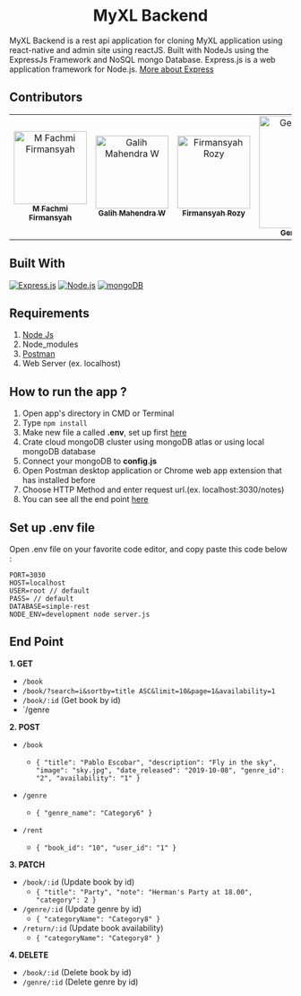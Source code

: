 <h1 align="center"><b>MyXL Backend</b></h1>



MyXL Backend is a rest api application for cloning MyXL application using react-native and admin site using reactJS. Built with NodeJs using the ExpressJs Framework and NoSQL mongo Database.
Express.js is a web application framework for Node.js. [More about Express](https://en.wikipedia.org/wiki/Express.js)

## Contributors
<p align="center">
<table border="0">
  <tr>
    <td align="center">
      <a href="https://github.com/firmansyahfachmi">
        <img width="130" src="https://avatars1.githubusercontent.com/firmansyahfachmi" alt="M Fachmi Firmansyah"><br/>
          <sub><b>M Fachmi Firmansyah</b></sub>
      </a>
    </td>
    <td align="center">
      <a href="https://github.com/mahendragalih26">
        <img width="130" src="https://avatars1.githubusercontent.com/mahendragalih26" alt="Galih Mahendra W"><br/>
          <sub><b>Galih Mahendra W</b></sub>
      </a>
    </td>
    <td align="center">
      <a href="https://github.com/rozy97">
        <img width="130" src="https://avatars1.githubusercontent.com/rozy97" alt="Firmansyah Rozy"><br/>
          <sub><b>Firmansyah Rozy</b></sub>
      </a>
    </td>
    <td align="center">
      <a href="https://github.com/Gimindika">
        <img width="200" src="https://avatars1.githubusercontent.com/Gimindika" alt="Gerrit Indika Mulya"><br/>
          <sub><b>Gerrit Indika Mulya</b></sub>
      </a>
    </td>
  </tr>
</table>
</p>


## Built With
[![Express.js](https://img.shields.io/badge/Express.js-4.x-orange.svg?style=rounded-square)](https://expressjs.com/en/starter/installing.html)
[![Node.js](https://img.shields.io/badge/Node.js-v.10.16-green.svg?style=rounded-square)](https://nodejs.org/)
[![mongoDB](https://img.shields.io/badge/mongoDB-4.2-lightgreen)](https://mongodb.com)

## Requirements
1. <a href="https://nodejs.org/en/download/">Node Js</a>
2. Node_modules
3. <a href="https://www.getpostman.com/">Postman</a>
4. Web Server (ex. localhost)

## How to run the app ?
1. Open app's directory in CMD or Terminal
2. Type `npm install`
3. Make new file a called **.env**, set up first [here](#set-up-env-file)
4. Crate cloud mongoDB cluster using mongoDB atlas or using local mongoDB database
5. Connect your mongoDB to **config.js**
6. Open Postman desktop application or Chrome web app extension that has installed before
7. Choose HTTP Method and enter request url.(ex. localhost:3030/notes)
8. You can see all the end point [here](#end-point)

## Set up .env file
Open .env file on your favorite code editor, and copy paste this code below :
```
PORT=3030
HOST=localhost
USER=root // default
PASS= // default
DATABASE=simple-rest
NODE_ENV=development node server.js
```

## End Point
**1. GET**
* `/book`
* `/book/?search=i&sortby=title ASC&limit=10&page=1&availability=1`
* `/book/:id` (Get book by id)
* `/genre

**2. POST**
* `/book`
    * ``` { "title": "Pablo Escobar", "description": "Fly in the sky", "image": "sky.jpg", "date_released": "2019-10-08", "genre_id": "2", "availability": "1" } ```

* `/genre`
    * ``` { "genre_name": "Category6" } ```
    
* `/rent`
   * ``` { "book_id": "10", "user_id": "1" } ```

**3. PATCH**
* `/book/:id` (Update book by id)
   * ``` { "title": "Party", "note": "Herman's Party at 18.00", "category": 2 } ```
* `/genre/:id` (Update genre by id)
   * ``` { "categoryName": "Category8" } ```
* `/return/:id` (Update book availability)
   * ``` { "categoryName": "Category8" } ```

**4. DELETE**
* `/book/:id` (Delete book by id)
* `/genre/:id` (Delete genre by id)
